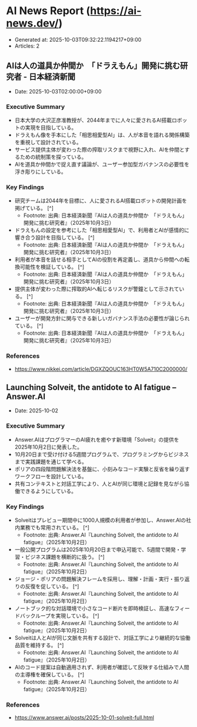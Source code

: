 # AI News Report (https://ai-news.dev/)

- Generated at: 2025-10-03T09:32:22.1194217+09:00
- Articles: 2

## AIは人の道具か仲間か　「ドラえもん」開発に挑む研究者 - 日本経済新聞
- Date: 2025-10-03T02:00:00+09:00

### Executive Summary
- 日本大学の大沢正彦准教授が、2044年までに人々に愛されるAI搭載ロボットの実現を目指している。
- ドラえもん像を手本にした「相思相愛型AI」は、人が本音を語れる関係構築を重視して設計されている。
- サービス提供主体が変わった際の搾取リスクまで視野に入れ、AIを仲間とするための統制策を探っている。
- AIを道具か仲間かで捉え直す議論が、ユーザー参加型ガバナンスの必要性を浮き彫りにしている。

### Key Findings
- 研究チームは2044年を目標に、人に愛されるAI搭載ロボットの開発計画を掲げている。 [^]
  - Footnote: 出典: 日本経済新聞『AIは人の道具か仲間か　「ドラえもん」開発に挑む研究者』（2025年10月3日）
- ドラえもんの設定を参考にした「相思相愛型AI」で、利用者とAIが感情的に響き合う設計を目指している。 [^]
  - Footnote: 出典: 日本経済新聞『AIは人の道具か仲間か　「ドラえもん」開発に挑む研究者』（2025年10月3日）
- 利用者が本音を話せる相手としてAIの役割を再定義し、道具から仲間への転換可能性を検証している。 [^]
  - Footnote: 出典: 日本経済新聞『AIは人の道具か仲間か　「ドラえもん」開発に挑む研究者』（2025年10月3日）
- 提供主体が変わった際に搾取的AIへ転じるリスクが警鐘として示されている。 [^]
  - Footnote: 出典: 日本経済新聞『AIは人の道具か仲間か　「ドラえもん」開発に挑む研究者』（2025年10月3日）
- ユーザーが開発方針に関与できる新しいガバナンス手法の必要性が論じられている。 [^]
  - Footnote: 出典: 日本経済新聞『AIは人の道具か仲間か　「ドラえもん」開発に挑む研究者』（2025年10月3日）

### References
- https://www.nikkei.com/article/DGXZQOUC163HT0W5A710C2000000/

## Launching Solveit, the antidote to AI fatigue – Answer.AI
- Date: 2025-10-02

### Executive Summary
- Answer.AIはプログラマーのAI疲れを癒やす新環境「Solveit」の提供を2025年10月2日に発表した。
- 10月20日まで受け付ける5週間プログラムで、プログラミングからビジネスまで実践課題を通じて学べる。
- ポリアの四段階問題解決法を基盤に、小刻みなコード実験と反省を繰り返すワークフローを設計している。
- 共有コンテキストと対話工学により、人とAIが同じ環境と記録を見ながら協働できるようにしている。

### Key Findings
- Solveitはプレビュー期間中に1000人規模の利用者が参加し、Answer.AIの社内業務でも常用されている。 [^]
  - Footnote: 出典: Answer.AI『Launching Solveit, the antidote to AI fatigue』（2025年10月2日）
- 一般公開プログラムは2025年10月20日まで申込可能で、5週間で開発・学習・ビジネス課題を横断的に扱う。 [^]
  - Footnote: 出典: Answer.AI『Launching Solveit, the antidote to AI fatigue』（2025年10月2日）
- ジョージ・ポリアの問題解決フレームを採用し、理解・計画・実行・振り返りの反復を促している。 [^]
  - Footnote: 出典: Answer.AI『Launching Solveit, the antidote to AI fatigue』（2025年10月2日）
- ノートブック的な対話環境で小さなコード断片を即時検証し、高速なフィードバックループを実現している。 [^]
  - Footnote: 出典: Answer.AI『Launching Solveit, the antidote to AI fatigue』（2025年10月2日）
- Solveitは人とAIが同じ文脈を共有する設計で、対話工学により継続的な協働品質を維持する。 [^]
  - Footnote: 出典: Answer.AI『Launching Solveit, the antidote to AI fatigue』（2025年10月2日）
- AIのコード提案は自動適用されず、利用者が確認して反映する仕組みで人間の主導権を確保している。 [^]
  - Footnote: 出典: Answer.AI『Launching Solveit, the antidote to AI fatigue』（2025年10月2日）

### References
- https://www.answer.ai/posts/2025-10-01-solveit-full.html
